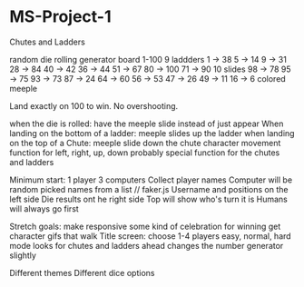 # MS-Project-1

Chutes and Ladders

random die rolling generator
board 1-100
9 laddders
    1 -> 38
    5 -> 14
    9 -> 31
    28 -> 84
    40 -> 42
    36 -> 44
    51 -> 67
    80 -> 100
    71 -> 90
10 slides
    98 -> 78
    95 -> 75
    93 -> 73
    87 -> 24
    64 -> 60
    56 -> 53
    47 -> 26
    49 -> 11
    16 -> 6
colored meeple

Land exactly on 100 to win. No overshooting.

when the die is rolled: have the meeple slide instead of just appear
When landing on the bottom of a ladder: meeple slides up the ladder
when landing on the top of a Chute: meeple slide down the chute
character movement function for left, right, up, down
probably special function for the chutes and ladders

Minimum start: 1 player 3 computers
Collect player names
    Computer will be random picked names from a list // faker.js
Username and positions on the left side
Die results ont he right side
Top will show who's turn it is
Humans will always go first


Stretch goals:
make responsive
some kind of celebration for winning
get character gifs that walk
Title screen: choose 1-4 players
easy, normal, hard mode
    looks for chutes and ladders ahead
    changes the number generator slightly

Different themes
Different dice options